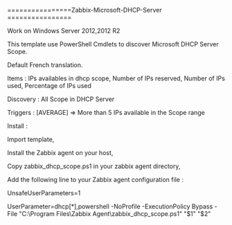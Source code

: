 ================Zabbix-Microsoft-DHCP-Server ================

Work on Windows Server 2012,2012 R2

This template use PowerShell Cmdlets to discover Microsoft DHCP Server Scope.

Default French translation.

Items : IPs availables in dhcp scope, Number of IPs reserved, Number of IPs used, Percentage of IPs used 

Discovery : All Scope in DHCP Server

Triggers : [AVERAGE] => More than 5 IPs available in the Scope range

Install :

Import template,

Install the Zabbix agent on your host,

Copy zabbix_dhcp_scope.ps1 in your zabbix agent directory,

Add the following line to your Zabbix agent configuration file :

UnsafeUserParameters=1

UserParameter=dhcp[*],powershell -NoProfile -ExecutionPolicy Bypass -File "C:\Program Files\Zabbix Agent\zabbix_dhcp_scope.ps1" "$1" "$2"
